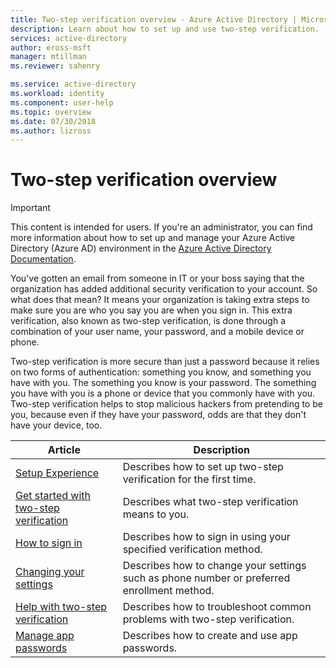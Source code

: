 ```yaml
---
title: Two-step verification overview - Azure Active Directory | Microsoft Docs
description: Learn about how to set up and use two-step verification.
services: active-directory
author: eross-msft
manager: mtillman
ms.reviewer: sahenry

ms.service: active-directory
ms.workload: identity
ms.component: user-help
ms.topic: overview
ms.date: 07/30/2018
ms.author: lizross
---
```



# Two-step verification overview

>[!Important]
>This content is intended for users. If you're an administrator, you can find more information about how to set up and manage your Azure Active Directory (Azure AD) environment in the [Azure Active Directory Documentation](https://docs.microsoft.com/en-us/azure/active-directory).

You've gotten an email from someone in IT or your boss saying that the organization has added additional security verification to your account. So what does that mean? It means your organization is taking extra steps to make sure you are who you say you are when you sign in. This extra verification, also known as two-step verification, is done through a combination of your user name, your password, and a mobile device or phone.

Two-step verification is more secure than just a password because it relies on two forms of authentication: something you know, and something you have with you. The something you know is your password. The something you have with you is a phone or device that you commonly have with you. Two-step verification helps to stop malicious hackers from pretending to be you, because even if they have your password, odds are that they don't have your device, too.

|Article |Description |
|------|------------|
|[Setup Experience](multi-factor-authentication-end-user-first-time.md) |Describes how to set up two-step verification for the first time.|
|[Get started with two-step verification](multi-factor-authentication-end-user.md)|Describes what two-step verification means to you.| 
|[How to sign in](user-help-sign-in.md)|Describes how to sign in using your specified verification method.|
|[Changing your settings](multi-factor-authentication-end-user-manage-settings.md) |Describes how to change your settings such as phone number or preferred enrollment method.|
|[Help with two-step verification](multi-factor-authentication-end-user-troubleshoot.md) |Describes how to troubleshoot common problems with two-step verification.|
|[Manage app passwords](multi-factor-authentication-end-user-app-passwords.md) |Describes how to create and use app passwords.|